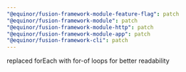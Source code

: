 ```yaml
---
"@equinor/fusion-framework-module-feature-flag": patch
"@equinor/fusion-framework-module": patch
"@equinor/fusion-framework-module-http": patch
"@equinor/fusion-framework-module-app": patch
"@equinor/fusion-framework-cli": patch
---
```


replaced forEach with for-of loops for better readability
